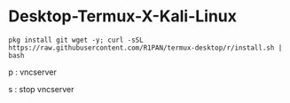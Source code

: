 # Desktop-Termux-X-Kali-Linux

```
pkg install git wget -y; curl -sSL https://raw.githubusercontent.com/R1PAN/termux-desktop/r/install.sh | bash
```
p : vncserver 

s : stop vncserver
